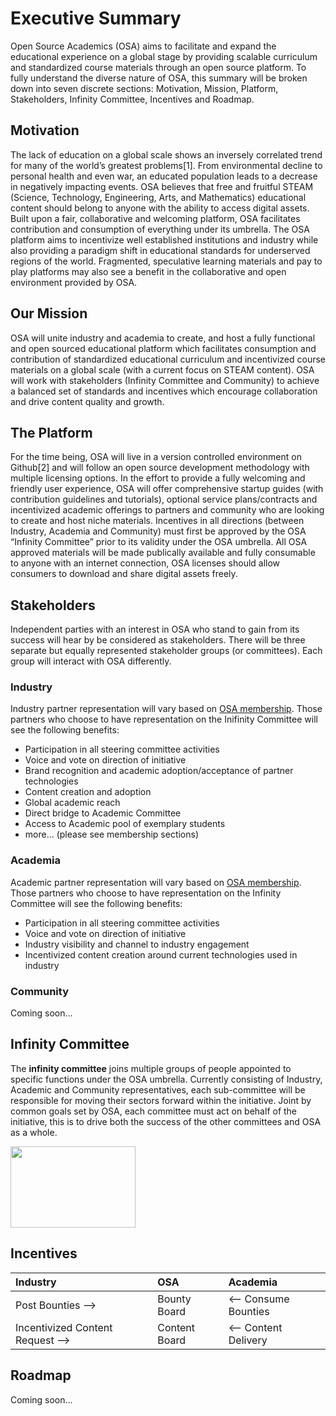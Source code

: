 # Executive Summary

Open Source Academics (OSA) aims to facilitate and expand the educational experience on a global stage by providing scalable curriculum and standardized course materials through an open source platform. To fully understand the diverse nature of OSA, this summary will be broken down into seven discrete sections: Motivation, Mission, Platform, Stakeholders, Infinity Committee, Incentives and Roadmap.

## Motivation

The lack of education on a global scale shows an inversely correlated trend for many of the world’s greatest problems[1]. From environmental decline to personal health and even war, an educated population leads to a decrease in negatively impacting events. OSA believes that free and fruitful STEAM (Science, Technology, Engineering, Arts, and Mathematics) educational content should belong to anyone with the ability to access digital assets. Built upon a fair, collaborative and welcoming platform, OSA facilitates contribution and consumption of everything under its umbrella. The OSA platform aims to incentivize well established institutions and industry while also providing a paradigm shift in educational standards for underserved regions of the world. Fragmented, speculative learning materials and pay to play platforms may also see a benefit in the collaborative and open environment provided by OSA.

## Our Mission

OSA will unite industry and academia to create, and host a fully functional and open sourced educational platform which facilitates consumption and contribution of standardized educational curriculum and incentivized course materials on a global scale (with a current focus on STEAM content). OSA will work with stakeholders (Infinity Committee and Community) to achieve a balanced set of standards and incentives which encourage collaboration and drive content quality and growth.

## The Platform
For the time being, OSA will live in a version controlled environment on Github[2] and will follow an open source development methodology with multiple licensing options. In the effort to provide a fully welcoming and friendly user experience, OSA will offer comprehensive startup guides (with contribution guidelines and tutorials), optional service plans/contracts and incentivized academic offerings to partners and community who are looking to create and host niche materials. Incentives in all directions (between Industry, Academia and Community) must first be approved by the OSA “Infinity Committee” prior to its validity under the OSA umbrella. All OSA approved materials will be made publically available and fully consumable to anyone with an internet connection, OSA licenses should allow consumers to download and share digital assets freely.

## Stakeholders

Independent parties with an interest in OSA who stand to gain from its success will hear by be considered as stakeholders. There will be three separate but equally represented stakeholder groups (or committees). Each group will interact with OSA differently.

### Industry

Industry partner representation will vary based on [OSA membership](). Those partners who choose to have representation on the Inifinity Committee will see the following benefits:

- Participation in all steering committee activities
- Voice and vote on direction of initiative
- Brand recognition and academic adoption/acceptance of partner technologies
- Content creation and adoption
- Global academic reach
- Direct bridge to Academic Committee
- Access to Academic pool of exemplary students
- more... (please see membership sections)

### Academia

Academic partner representation will vary based on [OSA membership](). Those partners who choose to have representation on the Infinity Committee will see the following benefits:

- Participation in all steering committee activities
- Voice and vote on direction of initiative
- Industry visibility and channel to industry engagement
- Incentivized content creation around current technologies used in industry

### Community

Coming soon...

## Infinity Committee

The **infinity committee** joins multiple groups of people appointed to specific functions under the OSA umbrella. Currently consisting of Industry, Academic and Community representatives, each sub-committee will be responsible for moving their sectors forward within the initiative. Joint by common goals set by OSA, each committee must act on behalf of the initiative, this is to drive both the success of the other committees and OSA as a whole.

<img src="https://github.com/osacademics/home/blob/master/assets/images/infinity-committee.png?raw=true" data-canonical-src="https://github.com/osacademics/home/blob/master/assets/images/infinity-committee.png?raw=true" width="200" height="130" />

## Incentives

| Industry                         | OSA           | Academia              |
|:---------------------------------|:--------------|:----------------------|
| Post Bounties -->                | Bounty Board  | <-- Consume Bounties  |
| Incentivized Content Request --> | Content Board | <-- Content Delivery  |

## Roadmap

Coming soon...
